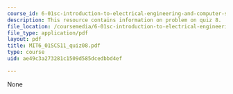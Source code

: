 ```yaml
---
course_id: 6-01sc-introduction-to-electrical-engineering-and-computer-science-i-spring-2011
description: This resource contains information on problem on quiz 8.
file_location: /coursemedia/6-01sc-introduction-to-electrical-engineering-and-computer-science-i-spring-2011/ae49c3a273281c1509d585dcedbbd4ef_MIT6_01SCS11_quiz08.pdf
file_type: application/pdf
layout: pdf
title: MIT6_01SCS11_quiz08.pdf
type: course
uid: ae49c3a273281c1509d585dcedbbd4ef

---
```

None